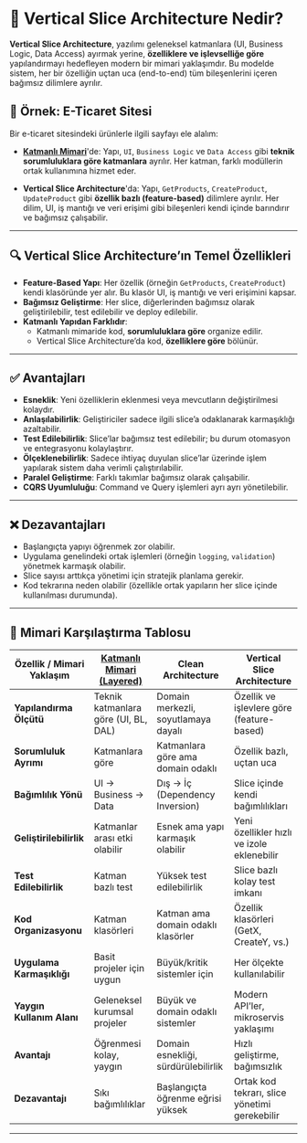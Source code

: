 # 🧩 Vertical Slice Architecture Nedir?

**Vertical Slice Architecture**, yazılımı geleneksel katmanlara (UI, Business Logic, Data Access) ayırmak yerine, **özelliklere ve işlevselliğe göre** yapılandırmayı hedefleyen modern bir mimari yaklaşımdır. Bu modelde sistem, her bir özelliğin uçtan uca (end-to-end) tüm bileşenlerini içeren bağımsız dilimlere ayrılır.

## 🎯 Örnek: E-Ticaret Sitesi

Bir e-ticaret sitesindeki ürünlerle ilgili sayfayı ele alalım:

- **[Katmanlı Mimari](https://github.com/tunahankilic48/DICTIONARY-SOZLUK/blob/main/T%C3%9CRK%C3%87E/KatmanliMimari.md)**'de: Yapı, `UI`, `Business Logic` ve `Data Access` gibi **teknik sorumluluklara göre katmanlara** ayrılır. Her katman, farklı modüllerin ortak kullanımına hizmet eder.
  
- **Vertical Slice Architecture**'da: Yapı, `GetProducts`, `CreateProduct`, `UpdateProduct` gibi **özellik bazlı (feature-based)** dilimlere ayrılır. Her dilim, UI, iş mantığı ve veri erişimi gibi bileşenleri kendi içinde barındırır ve bağımsız çalışabilir.

---

## 🔍 Vertical Slice Architecture’ın Temel Özellikleri

- **Feature-Based Yapı**: Her özellik (örneğin `GetProducts`, `CreateProduct`) kendi klasöründe yer alır. Bu klasör UI, iş mantığı ve veri erişimini kapsar.
- **Bağımsız Geliştirme**: Her slice, diğerlerinden bağımsız olarak geliştirilebilir, test edilebilir ve deploy edilebilir.
- **Katmanlı Yapıdan Farklıdır**:
  - Katmanlı mimaride kod, **sorumluluklara göre** organize edilir.
  - Vertical Slice Architecture’da kod, **özelliklere göre** bölünür.

---

## ✅ Avantajları

- **Esneklik**: Yeni özelliklerin eklenmesi veya mevcutların değiştirilmesi kolaydır.
- **Anlaşılabilirlik**: Geliştiriciler sadece ilgili slice’a odaklanarak karmaşıklığı azaltabilir.
- **Test Edilebilirlik**: Slice’lar bağımsız test edilebilir; bu durum otomasyon ve entegrasyonu kolaylaştırır.
- **Ölçeklenebilirlik**: Sadece ihtiyaç duyulan slice’lar üzerinde işlem yapılarak sistem daha verimli çalıştırılabilir.
- **Paralel Geliştirme**: Farklı takımlar bağımsız olarak çalışabilir.
- **CQRS Uyumluluğu**: Command ve Query işlemleri ayrı ayrı yönetilebilir.

---

## ❌ Dezavantajları

- Başlangıçta yapıyı öğrenmek zor olabilir.
- Uygulama genelindeki ortak işlemleri (örneğin `logging`, `validation`) yönetmek karmaşık olabilir.
- Slice sayısı arttıkça yönetimi için stratejik planlama gerekir.
- Kod tekrarına neden olabilir (özellikle ortak yapıların her slice içinde kullanılması durumunda).

---

## 🧮 Mimari Karşılaştırma Tablosu

| Özellik / Mimari Yaklaşım       | [Katmanlı Mimari (Layered)](https://github.com/tunahankilic48/DICTIONARY-SOZLUK/blob/main/T%C3%9CRK%C3%87E/KatmanliMimari.md)             | Clean Architecture                         | Vertical Slice Architecture                 |
|----------------------------------|----------------------------------------|---------------------------------------------|----------------------------------------------|
| **Yapılandırma Ölçütü**          | Teknik katmanlara göre (UI, BL, DAL)   | Domain merkezli, soyutlamaya dayalı         | Özellik ve işlevlere göre (feature-based)    |
| **Sorumluluk Ayrımı**            | Katmanlara göre                        | Katmanlara göre ama domain odaklı           | Özellik bazlı, uçtan uca                     |
| **Bağımlılık Yönü**              | UI → Business → Data                   | Dış → İç (Dependency Inversion)             | Slice içinde kendi bağımlılıkları            |
| **Geliştirilebilirlik**          | Katmanlar arası etki olabilir          | Esnek ama yapı karmaşık olabilir            | Yeni özellikler hızlı ve izole eklenebilir   |
| **Test Edilebilirlik**           | Katman bazlı test                      | Yüksek test edilebilirlik                   | Slice bazlı kolay test imkanı                |
| **Kod Organizasyonu**            | Katman klasörleri                      | Katman ama domain odaklı klasörler          | Özellik klasörleri (GetX, CreateY, vs.)      |
| **Uygulama Karmaşıklığı**        | Basit projeler için uygun              | Büyük/kritik sistemler için                 | Her ölçekte kullanılabilir                   |
| **Yaygın Kullanım Alanı**        | Geleneksel kurumsal projeler           | Büyük ve domain odaklı sistemler            | Modern API’ler, mikroservis yaklaşımı        |
| **Avantajı**                     | Öğrenmesi kolay, yaygın                | Domain esnekliği, sürdürülebilirlik         | Hızlı geliştirme, bağımsızlık                |
| **Dezavantajı**                  | Sıkı bağımlılıklar                     | Başlangıçta öğrenme eğrisi yüksek           | Ortak kod tekrarı, slice yönetimi gerekebilir|

---

